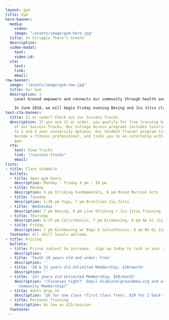 ```yaml
---
layout: gym
title: Gym
hero-banner:
  media:
    video: 
    image: "/assets/image/gym-hero.jpg"
  title: In Struggle There's Growth
  description: 
  video-modal:
    text: 
    video-id: 
  cta:
    text: 
    link: 
    email: 
row-banner:
  image: "/assets/image/gym-row.jpg"
  title: Our Gym
  description: |-
    Level Ground empowers and connects our community through health and fitness. Our 6,500 square foot facility includes a dedicated mat space and weight area.  In addition to our classes, we provide Personal Training and Private Lessons in Martial Arts, Self-Defense, and Yoga.

    In June 2018, we will begin Friday evening Boxing and Jiu Jitsu classes.
text-cta-banner:
  title: 21 or under? Check out our Success Tracks.
  description: If you are 21 or under, you qualify for free training by joining one
    of our Success Tracks. Our College Access programs includes tutoring and connection
    to 2 and 4 year university options. Our Student Trainer program trains you to
    become a fitness professional, and links you to an internship with a Boston-based
    gym.
  cta:
    text: View Tracks
    link: "/success-tracks"
    email: 
lists:
- title: Class Schedule
  bullets:
  - title: Open gym hours
    description: Monday - Friday 4 pm - 10 pm
  - title: Monday
    description: 5 pm Striking Fundamentals, 6 pm Mixed Martial Arts
  - title: Tuesday
    description: 5:30 pm Yoga, 7 pm Brazilian Jiu Jitsu
  - title: 'Wednesday '
    description: 7 pm Boxing, 8 pm Live Striking + Jiu Jitsu Training
  - title: Thursday
    description: 6:15 pm Calisthenics, 7 pm Kickboxing, 8 pm No Gi Jiu Jitsu
  - title: Friday
    description: 7 pm Kickboxing w/ Bags & Calisthenics, 8 pm No Gi Jiu Jitsu
  footnote: All skill levels welcome.
- title: Pricing
  bullets:
  - title: Prices subject to increase.  Sign up today to lock in your rate forever.
    description: ''
  - title: 'Youth 19 years old and under: Free'
    description: ''
  - title: '20 & 21 years old Unlimited Membership: $20/month'
    description: ''
  - title: '22+ years old Unlimited Membership: $50/month'
    description: "(Finances tight?  Email ali@levelgroundmma.org and ask about our
      Community Membership)"
  - title: Adult Drop In
    description: "$8 for one class (first class free), $10 for 2 back-to-back classes"
  - title: Personal Training
    description: As low as $25/session
  footnote: 
---
```

